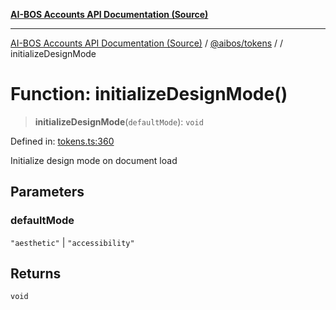 [**AI-BOS Accounts API Documentation (Source)**](../../../README.md)

***

[AI-BOS Accounts API Documentation (Source)](../../../README.md) / [@aibos/tokens](../README.md) / [](../README.md) / initializeDesignMode

# Function: initializeDesignMode()

> **initializeDesignMode**(`defaultMode`): `void`

Defined in: [tokens.ts:360](https://github.com/pohlai88/accounts/blob/48103fb36d28b2b9bfb33472b6de2f719773cde9/packages/tokens/src/tokens.ts#L360)

Initialize design mode on document load

## Parameters

### defaultMode

`"aesthetic"` | `"accessibility"`

## Returns

`void`

